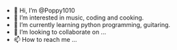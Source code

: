 - 👋 Hi, I’m @Poppy1010
- 👀 I’m interested in music, coding and cooking. 
- 🌱 I’m currently learning python programming, guitaring. 
- 💞️ I’m looking to collaborate on ...
- 📫 How to reach me ...

<!---
Poppy1010/Poppy1010 is a ✨ special ✨ repository because its `README.md` (this file) appears on your GitHub profile.
You can click the Preview link to take a look at your changes.
--->
